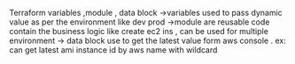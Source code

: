 Terraform variables ,module , data block
->variables used to pass  dynamic value as per the environment like dev prod
->module are reusable code contain the business logic like  create ec2 ins , can be used for multiple environment
-> data block use to get the latest value form aws console .
ex: can get latest ami instance id by aws name with wildcard  
